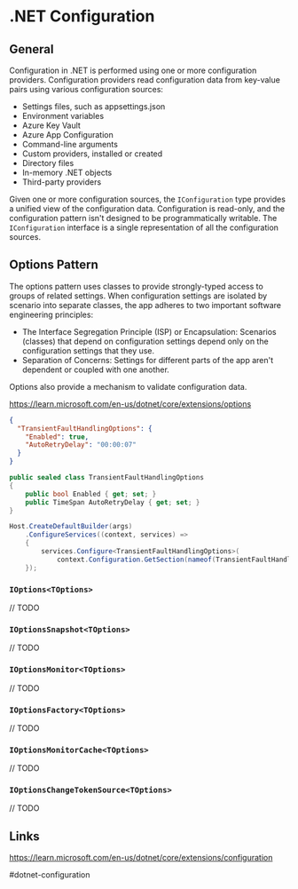 # .NET Configuration

## General

Configuration in .NET is performed using one or more configuration providers. Configuration providers read configuration data from key-value pairs using various configuration sources:

* Settings files, such as appsettings.json
* Environment variables
* Azure Key Vault
* Azure App Configuration
* Command-line arguments
* Custom providers, installed or created
* Directory files
* In-memory .NET objects
* Third-party providers

Given one or more configuration sources, the `IConfiguration` type provides a unified view of the configuration data. Configuration is read-only, and the configuration pattern isn't designed to be programmatically writable. The `IConfiguration` interface is a single representation of all the configuration sources.

## Options Pattern

The options pattern uses classes to provide strongly-typed access to groups of related settings. When configuration settings are isolated by scenario into separate classes, the app adheres to two important software engineering principles:

* The Interface Segregation Principle (ISP) or Encapsulation: Scenarios (classes) that depend on configuration settings depend only on the configuration settings that they use.
* Separation of Concerns: Settings for different parts of the app aren't dependent or coupled with one another.

Options also provide a mechanism to validate configuration data.

https://learn.microsoft.com/en-us/dotnet/core/extensions/options

```json
{
  "TransientFaultHandlingOptions": {
    "Enabled": true,
    "AutoRetryDelay": "00:00:07"
  }
}
```

```csharp
public sealed class TransientFaultHandlingOptions
{
    public bool Enabled { get; set; }
    public TimeSpan AutoRetryDelay { get; set; }
}
```

```csharp
Host.CreateDefaultBuilder(args)
    .ConfigureServices((context, services) =>
    {
        services.Configure<TransientFaultHandlingOptions>(
            context.Configuration.GetSection(nameof(TransientFaultHandlingOptions)));
    });
```

### `IOptions<TOptions>`

// TODO

### `IOptionsSnapshot<TOptions>`

// TODO

### `IOptionsMonitor<TOptions>`

// TODO

### `IOptionsFactory<TOptions>`

// TODO

### `IOptionsMonitorCache<TOptions>`

// TODO

### `IOptionsChangeTokenSource<TOptions>`

// TODO

## Links

https://learn.microsoft.com/en-us/dotnet/core/extensions/configuration

#dotnet-configuration
